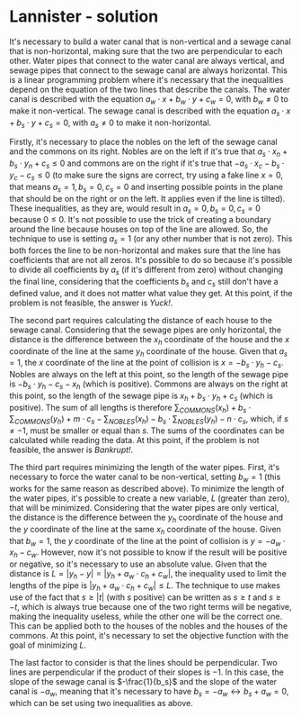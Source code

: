 # Lannister - solution

It's necessary to build a water canal that is non-vertical and a sewage canal that is non-horizontal, making sure that the two are perpendicular to each other. Water pipes that connect to the water canal are always vertical, and sewage pipes that connect to the sewage canal are always horizontal. This is a linear programming problem where it's necessary that the inequalities depend on the equation of the two lines that describe the canals. The water canal is described with the equation $a_w \cdot x + b_w \cdot y + c_w = 0$, with $b_w \neq 0$ to make it non-vertical. The sewage canal is described with the equation $a_s \cdot x + b_s \cdot y + c_s = 0$, with $a_s \neq 0$ to make it non-horizontal.
  
Firstly, it's necessary to place the nobles on the left of the sewage canal and the commons on its right. Nobles are on the left if it's true that $a_s \cdot x_n + b_s \cdot y_n + c_s \leq 0$ and commons are on the right if it's true that $-a_s \cdot x_c - b_s \cdot y_c - c_s \leq 0$ (to make sure the signs are correct, try using a fake line $x = 0$, that means $a_s = 1, b_s = 0, c_s = 0$ and inserting possible points in the plane that should be on the right or on the left. It applies even if the line is tilted). These inequalities, as they are, would result in $a_s = 0, b_s = 0, c_s = 0$ because $0 \leq 0$. It's not possible to use the trick of creating a boundary around the line because houses on top of the line are allowed. So, the technique to use is setting $a_s = 1$ (or any other number that is not zero). This both forces the line to be non-horizontal and makes sure that the line has coefficients that are not all zeros. It's possible to do so because it's possible to divide all coefficients by $a_s$ (if it's different from zero) without changing the final line, considering that the coefficients $b_s$ and $c_s$ still don't have a defined value, and it does not matter what value they get. At this point, if the problem is not feasible, the answer is _Yuck!_.

The second part requires calculating the distance of each house to the sewage canal. Considering that the sewage pipes are only horizontal, the distance is the difference between the $x_h$ coordinate of the house and the $x$ coordinate of the line at the same $y_h$ coordinate of the house. Given that $a_s = 1$, the $x$ coordinate of the line at the point of collision is $x = - b_s \cdot y_h - c_s$. Nobles are always on the left at this point, so the length of the sewage pipe is $- b_s \cdot y_h - c_s - x_h$ (which is positive). Commons are always on the right at this point, so the length of the sewage pipe is $x_h + b_s \cdot y_h + c_s$ (which is positive). The sum of all lengths is therefore $\sum_{COMMONS} (x_h) + b_s \cdot \sum_{COMMONS} (y_h) + m \cdot c_s - \sum_{NOBLES} (x_h) - b_s \cdot \sum_{NOBLES} (y_h) - n \cdot c_s$, which, if $s \neq -1$, must be smaller or equal than $s$. The sums of the coordinates can be calculated while reading the data. At this point, if the problem is not feasible, the answer is _Bankrupt!_.

The third part requires minimizing the length of the water pipes. First, it's necessary to force the water canal to be non-vertical, setting $b_w = 1$ (this works for the same reason as described above). To minimize the length of the water pipes, it's possible to create a new variable, $L$ (greater than zero), that will be minimized. Considering that the water pipes are only vertical, the distance is the difference between the $y_h$ coordinate of the house and the $y$ coordinate of the line at the same $x_h$ coordinate of the house. Given that $b_w = 1$, the $y$ coordinate of the line at the point of collision is $y = - a_w \cdot x_h - c_w$. However, now it's not possible to know if the result will be positive or negative, so it's necessary to use an absolute value. Given that the distance is $L = |y_h - y| = |y_h + a_w \cdot c_h + c_w|$, the inequality used to limit the lengths of the pipe is $|y_h + a_w \cdot c_h + c_w| \leq L$. The technique to use makes use of the fact that $s \geq |t|$ (with $s$ positive) can be written as $s \geq t$ and $s \geq -t$, which is always true because one of the two right terms will be negative, making the inequality useless, while the other one will be the correct one. This can be applied both to the houses of the nobles and the houses of the commons. At this point, it's necessary to set the objective function with the goal of minimizing $L$.

The last factor to consider is that the lines should be perpendicular. Two lines are perpendicular if the product of their slopes is $-1$. In this case, the slope of the sewage canal is $-\frac{1}{b_s}$ and the slope of the water canal is $-a_w$, meaning that it's necessary to have $b_s = -a_w \leftrightarrow b_s + a_w = 0$, which can be set using two inequalities as above.
